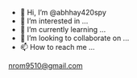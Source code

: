 - 👋 Hi, I’m @abhhay420spy
- 👀 I’m interested in ...
- 🌱 I’m currently learning ...
- 💞️ I’m looking to collaborate on ...
- 📫 How to reach me ...

<!---
abhhay420spy/abhhay420spy is a ✨ special ✨ repository because its `README.md` (this file) appears on your GitHub profile.
You can click the Preview link to take a look at your changes.
--->
nrom9510@gmail.com 
